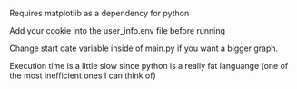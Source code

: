 Requires matplotlib as a dependency for python

Add your cookie into the user_info.env file before running

Change start date variable inside of main.py if you want a bigger graph.

Execution time is a little slow since python is a really fat languange (one of the most inefficient ones I can think of)
